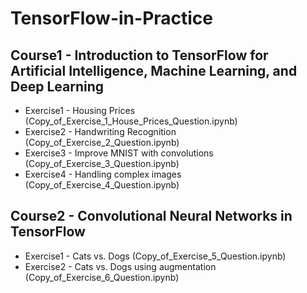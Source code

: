 # TensorFlow-in-Practice
## Course1 - Introduction to TensorFlow for Artificial Intelligence, Machine Learning, and Deep Learning<br/>
  - Exercise1 - Housing Prices (Copy_of_Exercise_1_House_Prices_Question.ipynb)<br/>
  - Exercise2 - Handwriting Recognition (Copy_of_Exercise_2_Question.ipynb)<br/>
  - Exercise3 - Improve MNIST with convolutions (Copy_of_Exercise_3_Question.ipynb)<br/>
  - Exercise4 - Handling complex images (Copy_of_Exercise_4_Question.ipynb)<br/>
## Course2 - Convolutional Neural Networks in TensorFlow<br/>
  - Exercise1 - Cats vs. Dogs (Copy_of_Exercise_5_Question.ipynb)<br/>
  - Exercise2 - Cats vs. Dogs using augmentation (Copy_of_Exercise_6_Question.ipynb)<br/>
  
